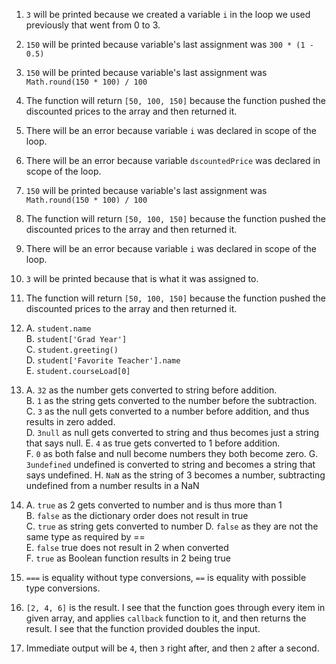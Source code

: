 1. `3` will be printed because we created a variable `i` in the loop we used previously that went from 0 to 3.
2. `150` will be printed because variable's last assignment was `300 * (1 - 0.5)`
3. `150` will be printed because variable's last assignment was `Math.round(150 * 100) / 100`
4. The function will return `[50, 100, 150]` because the function pushed the discounted prices to the array and then returned it.
5. There will be an error because variable `i` was declared in scope of the loop.
6. There will be an error because variable `dscountedPrice` was declared in scope of the loop.
7. `150` will be printed because variable's last assignment was `Math.round(150 * 100) / 100`
8. The function will return `[50, 100, 150]` because the function pushed the discounted prices to the array and then returned it.
9. There will be an error because variable `i` was declared in scope of the loop.
10. `3` will be printed because that is what it was assigned to.
11. The function will return `[50, 100, 150]` because the function pushed the discounted prices to the array and then returned it.
12. 
    A. `student.name`  
    B. `student['Grad Year']`  
    C. `student.greeting()`  
    D. `student['Favorite Teacher'].name`  
    E. `student.courseLoad[0]`  

13.  
    A. `32` as the number gets converted to string before addition.  
    B. `1`  as the string gets converted to the number before the subtraction.  
    C. `3` as the null gets converted to a number before addition, and thus results in zero added.  
    D. `3null` as null gets converted to string and thus becomes just a string that says null. 
    E. `4` as true gets converted to 1 before addition.  
    F. `0` as both false and null become numbers they both become zero.
    G. `3undefined` undefined is converted to string and becomes a string that says undefined.
    H. `NaN` as the string of 3 becomes a number, subtracting undefined from a number results in a NaN
  
14. 
    A. `true` as 2 gets converted to number and is thus more than 1  
    B. `false` as the dictionary order does not result in true  
    C. `true` as string gets converted to number 
    D. `false` as they are not the same type as required by ==  
    E. `false` true does not result in 2 when converted  
    F. `true` as Boolean function results in 2 being true

15. `===` is equality without type conversions, `==` is equality with possible type conversions.
17. `[2, 4, 6]` is the result. I see that the function goes through every item in given array, and applies `callback` function to it, and then returns the result. I see that the function provided doubles the input.
19. Immediate output will be `4`, then `3` right after, and then `2` after a second.